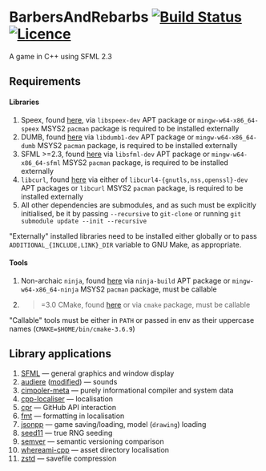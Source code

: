 BarbersAndRebarbs [![Build Status](https://img.shields.io/travis/nabijaczleweli/BarbersAndRebarbs.svg)](https://travis-ci.org/nabijaczleweli/BarbersAndRebarbs) [![Licence](https://img.shields.io/badge/license-MIT-blue.svg?style=flat)](LICENSE)
=======
A game in C++ using SFML 2.3

## Requirements
#### Libraries
1. Speex, found [here](http://www.speex.org/), via `libspeex-dev` APT package or `mingw-w64-x86_64-speex` MSYS2 `pacman` package is required to be installed externally
2. DUMB, found [here](http://dumb.sourceforge.net/) via `libdumb1-dev` APT package or `mingw-w64-x86_64-dumb` MSYS2 `pacman` package, is required to be installed externally
2. SFML >=2.3, found [here](http://sfml-dev.org/) via `libsfml-dev` APT package or `mingw-w64-x86_64-sfml` MSYS2 `pacman` package, is required to be installed externally
3. `libcurl`, found [here](https://curl.haxx.se/) via either of `libcurl4-{gnutls,nss,openssl}-dev` APT packages or `libcurl` MSYS2 `pacman` package, is required to be installed externally
4. All other dependencies are submodules, and as such must be explicitly initialised, be it by passing `--recursive` to `git-clone` or running `git submodule update --init --recursive`

"Externally" installed libraries need to be installed either globally or to pass `ADDITIONAL_{INCLUDE,LINK}_DIR` variable to GNU Make, as appropriate.

#### Tools
1. Non-archaic `ninja`, found [here](https://ninja-build.org/) via `ninja-build` APT package or `mingw-w64-x86_64-ninja` MSYS2 `pacman` package, must be callable
2. >=3.0 CMake, found [here](http://cmake.org/) or via `cmake` package, must be callable

"Callable" tools must be either in `PATH` or passed in env as their uppercase names (`CMAKE=$HOME/bin/cmake-3.6.9`)

## Library applications

1. [SFML](http://sfml-dev.org/) — general graphics and window display
2. [audiere](https://sourceforge.net/projects/audiere/) ([modified](https://github.com/nabijaczleweli/audiere)) — sounds
3. [cimpoler-meta](https://github.com/nabijaczleweli/cimpoler-meta) — purely informational compiler and system data
4. [cpp-localiser](https://github.com/nabijaczleweli/cpp-localiser) — localisation
4. [cpr](https://github.com/whoshuu/cpr) — GitHub API interaction
4. [fmt](https://github.com/fmtlib/fmt) — formatting in localisation
5. [jsonpp](https://github.com/Rapptz/jsonpp) — game saving/loading, model (`drawing`) loading
6. [seed11](https://github.com/milleniumbug/seed11) — true RNG seeding
7. [semver](https://github.com/zmarko/semver) — semantic versioning comparison
8. [whereami-cpp](https://github.com/nabijaczleweli/whereami-cpp) — asset directory localisation
9. [zstd](https://github.com/Cyan4973/zstd) — savefile compression
